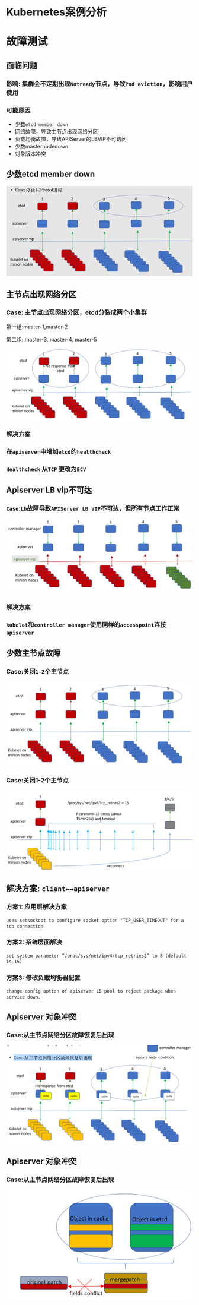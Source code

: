 # Kubernetes案例分析 

# 故障测试

## 面临问题

### 影响: 集群会不定期出现`Notready`节点，导致`Pod eviction`，影响用户使用

### 可能原因

* 少数`etcd member down`
* 网络故障，导致主节点出现网络分区
* 负载均衡故障，导致APIServer的LBVIP不可访问 
* 少数masternodedown
* 对象版本冲突

## 少数etcd member down

![Alt Image Text](images/ins3/1.jpg "body image")

## 主节点出现网络分区

###  Case: 主节点出现网络分区，etcd分裂成两个小集群

第一组:master-1,master-2

第二组: master-3, master-4, master-5

![Alt Image Text](images/ins3/2.jpg "body image")

### 解决方案

### 在`apiserver`中增加`etcd`的`healthcheck `
### `Healthcheck` 从`TCP` 更改为`ECV`

## Apiserver LB vip不可达

### `Case`:`Lb`故障导致`APIServer LB VIP`不可达，但所有节点工作正常

![Alt Image Text](images/ins3/3.jpg "body image")

### 解决方案

### `kubelet`和`controller manager`使用同样的`accesspoint`连接`apiserver`

## 少数主节点故障

### Case:关闭`1-2`个主节点

![Alt Image Text](images/ins3/4.jpg "body image")

### Case:关闭1-2个主节点

![Alt Image Text](images/ins3/5.jpg "body image")


## 解决方案: `client←→apiserver`

### 方案1: 应用层解决方案

```
uses setsockopt to configure socket option "TCP_USER_TIMEOUT" for a tcp connection
```

### 方案2: 系统层面解决

```
set system parameter “/proc/sys/net/ipv4/tcp_retries2” to 8 (default is 15)
```

### 方案3: 修改负载均衡器配置

```
change config option of apiserver LB pool to reject package when service down.
```

## Apiserver 对象冲突

### Case:从主节点网络分区故障恢复后出现

![Alt Image Text](images/ins3/6.jpg "body image")


## Apiserver 对象冲突

### Case:从主节点网络分区故障恢复后出现

![Alt Image Text](images/ins3/7.jpg "body image")